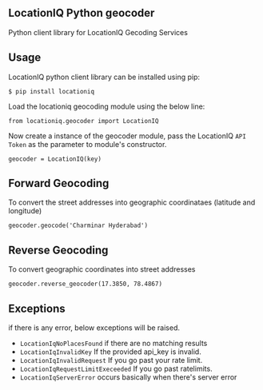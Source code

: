 LocationIQ Python geocoder
--------------------------
Python client library for LocationIQ Gecoding Services

Usage
-----
LocationIQ python client library can be installed using pip:
   
    $ pip install locationiq

Load the locationiq geocoding module using the below line:
    
    from locationiq.geocoder import LocationIQ
    
Now create a instance of the geocoder module, pass the LocationIQ `API Token` as the parameter to module's constructor.

    geocoder = LocationIQ(key)
    

Forward Geocoding
-----------------

To convert the street addresses into geographic coordinataes (latitude and longitude)

    geocoder.geocode('Charminar Hyderabad')
    
Reverse Geocoding
-----------------

To convert geographic coordinates into street addresses 

    geocoder.reverse_geocoder(17.3850, 78.4867)


Exceptions
----------

if there is any error, below exceptions will be raised.
 * ``LocationIqNoPlacesFound`` if there are no matching results 
 * ``LocationIqInvalidKey`` If the provided api_key is invalid.
 * ``LocationIqInvalidRequest`` If you go past your rate limit.
 * ``LocationIqRequestLimitExeceeded`` If you go past ratelimits.
 * ``LocationIqServerError`` occurs basically when there's server error
